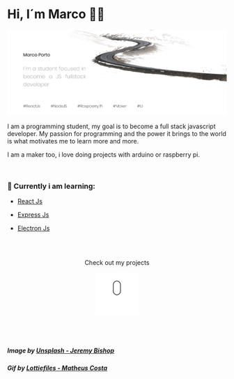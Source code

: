 # Hi, I´m Marco 👋🏻

<p align="center">
    <img src="https://raw.githubusercontent.com/4SMarcoPorto/4SMarcoPorto/master/README.assets/banner.png">
</p>

I am a programming student, my goal is to become a full stack javascript developer. My passion for programming and the power it brings to the world is what motivates me to learn more and more.

I am a maker too, i love doing projects with arduino or raspberry pi.

<br>

### 📖 Currently i am learning:
* [React Js](https://github.com/facebook/react)

* [Express Js](https://github.com/expressjs/express)

* [Electron Js](https://github.com/electron/electron)

<br>
<br>

<p align="center">
    Check out my projects
</p>
<p align="center">
    <img width="100" height="auto" src="https://raw.githubusercontent.com/4SMarcoPorto/4SMarcoPorto/master/README.assets/scrolldown.gif">
</p>


<br>
<br>

##### Image by [Unsplash - Jeremy Bishop](https://unsplash.com/photos/KrHNUF7rd3U)

##### Gif by [Lottiefiles - Matheus Costa](https://lottiefiles.com/24437-scroll-down)
